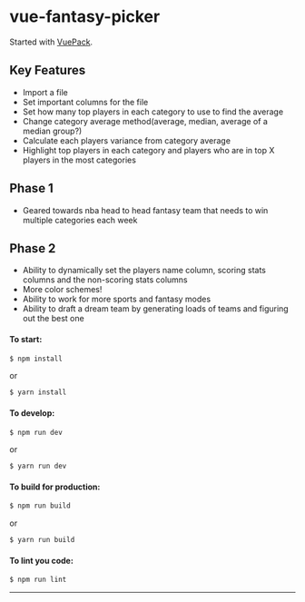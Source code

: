 # vue-fantasy-picker

Started with [VuePack](https://github.com/egoist/vuepack).

## Key Features
- Import a file
- Set important columns for the file
- Set how many top players in each category to use to find the average
- Change category average method(average, median, average of a median group?)
- Calculate each players variance from category average
- Highlight top players in each category and players who are in top X players in the most categories

## Phase 1
- Geared towards nba head to head fantasy team that needs to win multiple categories each week

## Phase 2
- Ability to dynamically set the players name column, scoring stats columns and the non-scoring stats columns
- More color schemes!
- Ability to work for more sports and fantasy modes 
- Ability to draft a dream team by generating loads of teams and figuring out the best one



#### To start:

```bash
$ npm install
```
or
```bash 
$ yarn install
```

#### To develop:

```bash
$ npm run dev
```
or
```bash 
$ yarn run dev
```

#### To build for production:

```bash
$ npm run build
```
or
```bash
$ yarn run build
```

#### To lint you code:

```bash
$ npm run lint
```


---


